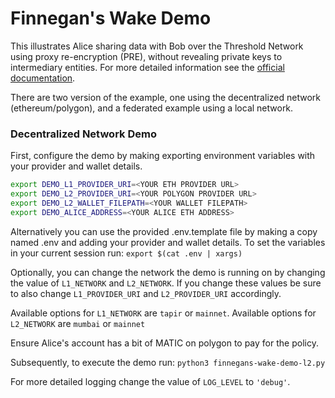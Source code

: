 # Finnegan's Wake Demo

This illustrates Alice sharing data with Bob over the Threshold Network using proxy re-encryption (PRE),
without revealing private keys to intermediary entities.  For more detailed information see the [official documentation](https://docs.nucypher.com/en/latest/).

There are two version of the example, one using the decentralized network (ethereum/polygon), 
and a federated example using a local network.

### Decentralized Network Demo

First, configure the demo by making exporting environment variables
with your provider and wallet details.

```bash
export DEMO_L1_PROVIDER_URI=<YOUR ETH PROVIDER URL>
export DEMO_L2_PROVIDER_URI=<YOUR POLYGON PROVIDER URL>
export DEMO_L2_WALLET_FILEPATH=<YOUR WALLET FILEPATH>
export DEMO_ALICE_ADDRESS=<YOUR ALICE ETH ADDRESS>
```

Alternatively you can use the provided .env.template file by making a copy named .env
and adding your provider and wallet details.  To set the variables in your current session run:
`export $(cat .env | xargs)`

Optionally, you can change the network the demo is running on by changing the value of `L1_NETWORK` and `L2_NETWORK`.
If you change these values be sure to also change `L1_PROVIDER_URI` and `L2_PROVIDER_URI` accordingly.

Available options for `L1_NETWORK` are `tapir` or `mainnet`.
Available options for `L2_NETWORK` are `mumbai` or `mainnet`

Ensure Alice's account has a bit of MATIC on polygon to pay for the policy.

Subsequently, to execute the demo run:
`python3 finnegans-wake-demo-l2.py`

For more detailed logging change the value of `LOG_LEVEL` to `'debug'`.
